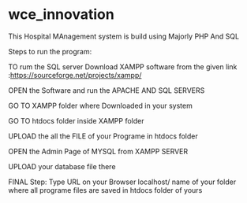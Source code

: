 # wce_innovation
This Hospital MAnagement system is build using Majorly PHP And SQL

Steps to run the program:

TO rum the SQL server Download XAMPP software from the given link :https://sourceforge.net/projects/xampp/

OPEN the Software and run the APACHE AND SQL SERVERS

GO TO XAMPP folder where Downloaded in your system 

GO TO htdocs folder inside XAMPP folder

UPLOAD the all the  FILE of your Programe in htdocs folder 

OPEN the Admin Page of MYSQL from XAMPP SERVER 

UPLOAD your database file there 

FINAL Step: Type URL on your Browser localhost/ name of your folder where all programe files are saved in htdocs folder of yours
